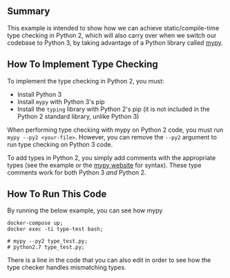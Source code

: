 ## Summary
This example is intended to show how we can achieve static/compile-time type checking in Python 2, which will also carry over when we switch our codebase to Python 3, by taking advantage of a Python library called [mypy](https://mypy.readthedocs.io/).

## How To Implement Type Checking
To implement the type checking in Python 2, you must:
* Install Python 3
* Install `mypy` with Python 3's pip
* Install the `typing` library with Python 2's pip (it is not included in the Python 2 standard library, unlike Python 3)

When performing type checking with mypy on Python 2 code, you must run `mypy --py2 <your-file>`.  However, you can remove the `--py2` argument to run type checking on Python 3 code.

To add types in Python 2, you simply add comments with the appropriate types (see the example or the [mypy website](https://mypy.readthedocs.io/en/stable/python2.html) for syntax).  These type comments work for both Python 3 *and* Python 2.

## How To Run This Code
By running the below example, you can see how mypy 

```
docker-compose up;
docker exec -ti type-test bash;

# mypy --py2 type_test.py;
# python2.7 type_test.py;
```

There is a line in the code that you can also edit in order to see how the type checker handles mismatching types.

